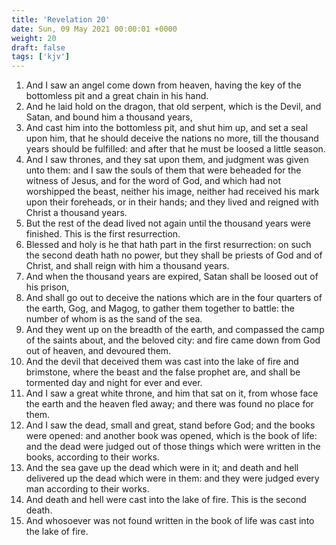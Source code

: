 ```yaml
---
title: 'Revelation 20'
date: Sun, 09 May 2021 00:00:01 +0000
weight: 20
draft: false
tags: ['kjv'] 
---
```


1. And I saw an angel come down from heaven, having the key of the bottomless pit and a great chain in his hand.
2. And he laid hold on the dragon, that old serpent, which is the Devil, and Satan, and bound him a thousand years,
3. And cast him into the bottomless pit, and shut him up, and set a seal upon him, that he should deceive the nations no more, till the thousand years should be fulfilled: and after that he must be loosed a little season.
4. And I saw thrones, and they sat upon them, and judgment was given unto them: and I saw the souls of them that were beheaded for the witness of Jesus, and for the word of God, and which had not worshipped the beast, neither his image, neither had received his mark upon their foreheads, or in their hands; and they lived and reigned with Christ a thousand years.
5. But the rest of the dead lived not again until the thousand years were finished. This is the first resurrection.
6. Blessed and holy is he that hath part in the first resurrection: on such the second death hath no power, but they shall be priests of God and of Christ, and shall reign with him a thousand years.
7. And when the thousand years are expired, Satan shall be loosed out of his prison,
8. And shall go out to deceive the nations which are in the four quarters of the earth, Gog, and Magog, to gather them together to battle: the number of whom is as the sand of the sea.
9. And they went up on the breadth of the earth, and compassed the camp of the saints about, and the beloved city: and fire came down from God out of heaven, and devoured them.
10. And the devil that deceived them was cast into the lake of fire and brimstone, where the beast and the false prophet are, and shall be tormented day and night for ever and ever.
11. And I saw a great white throne, and him that sat on it, from whose face the earth and the heaven fled away; and there was found no place for them.
12. And I saw the dead, small and great, stand before God; and the books were opened: and another book was opened, which is the book of life: and the dead were judged out of those things which were written in the books, according to their works.
13. And the sea gave up the dead which were in it; and death and hell delivered up the dead which were in them: and they were judged every man according to their works.
14. And death and hell were cast into the lake of fire. This is the second death.
15. And whosoever was not found written in the book of life was cast into the lake of fire.
